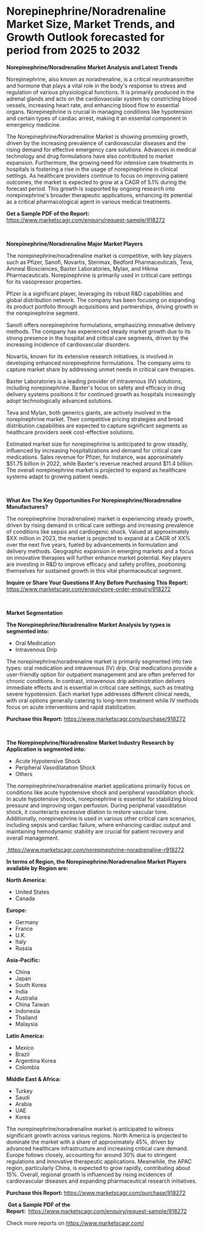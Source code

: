 <p><h1>Norepinephrine/Noradrenaline Market Size, Market Trends, and Growth Outlook forecasted for period from 2025 to 2032</h1></p><p><strong>Norepinephrine/Noradrenaline Market Analysis and Latest Trends</strong></p>
<p><p>Norepinephrine, also known as noradrenaline, is a critical neurotransmitter and hormone that plays a vital role in the body's response to stress and regulation of various physiological functions. It is primarily produced in the adrenal glands and acts on the cardiovascular system by constricting blood vessels, increasing heart rate, and enhancing blood flow to essential organs. Norepinephrine is crucial in managing conditions like hypotension and certain types of cardiac arrest, making it an essential component in emergency medicine.</p><p>The Norepinephrine/Noradrenaline Market is showing promising growth, driven by the increasing prevalence of cardiovascular diseases and the rising demand for effective emergency care solutions. Advances in medical technology and drug formulations have also contributed to market expansion. Furthermore, the growing need for intensive care treatments in hospitals is fostering a rise in the usage of norepinephrine in clinical settings. As healthcare providers continue to focus on improving patient outcomes, the market is expected to grow at a CAGR of 5.1% during the forecast period. This growth is supported by ongoing research into norepinephrine's broader therapeutic applications, enhancing its potential as a critical pharmacological agent in various medical treatments.</p></p>
<p><strong>Get a Sample PDF of the Report:&nbsp;</strong> <a href="https://www.marketscagr.com/enquiry/request-sample/918272?utm_campaign=2097&utm_medium=2&utm_source=Github&utm_content=ia&utm_term=03032025&utm_id=norepinephrinenoradrenaline">https://www.marketscagr.com/enquiry/request-sample/918272</a></p>
<p>&nbsp;</p>
<p><strong>Norepinephrine/Noradrenaline Major Market Players</strong></p>
<p><p>The norepinephrine/noradrenaline market is competitive, with key players such as Pfizer, Sanofi, Novartis, Sterimax, Bedford Pharmaceuticals, Teva, Amneal Biosciences, Baxter Laboratories, Mylan, and Hikma Pharmaceuticals. Norepinephrine is primarily used in critical care settings for its vasopressor properties.</p><p>Pfizer is a significant player, leveraging its robust R&D capabilities and global distribution network. The company has been focusing on expanding its product portfolio through acquisitions and partnerships, driving growth in the norepinephrine segment.</p><p>Sanofi offers norepinephrine formulations, emphasizing innovative delivery methods. The company has experienced steady market growth due to its strong presence in the hospital and critical care segments, driven by the increasing incidence of cardiovascular disorders.</p><p>Novartis, known for its extensive research initiatives, is involved in developing enhanced norepinephrine formulations. The company aims to capture market share by addressing unmet needs in critical care therapies.</p><p>Baxter Laboratories is a leading provider of intravenous (IV) solutions, including norepinephrine. Baxter's focus on safety and efficacy in drug delivery systems positions it for continued growth as hospitals increasingly adopt technologically advanced solutions.</p><p>Teva and Mylan, both generics giants, are actively involved in the norepinephrine market. Their competitive pricing strategies and broad distribution capabilities are expected to capture significant segments as healthcare providers seek cost-effective solutions.</p><p>Estimated market size for norepinephrine is anticipated to grow steadily, influenced by increasing hospitalizations and demand for critical care medications. Sales revenue for Pfizer, for instance, was approximately $51.75 billion in 2022, while Baxter's revenue reached around $11.4 billion. The overall norepinephrine market is projected to expand as healthcare systems adapt to growing patient needs.</p></p>
<p>&nbsp;</p>
<p><strong>What Are The Key Opportunities For Norepinephrine/Noradrenaline Manufacturers?</strong></p>
<p><p>The norepinephrine (noradrenaline) market is experiencing steady growth, driven by rising demand in critical care settings and increasing prevalence of conditions like sepsis and cardiogenic shock. Valued at approximately $XX million in 2023, the market is projected to expand at a CAGR of XX% over the next five years, fueled by advancements in formulation and delivery methods. Geographic expansion in emerging markets and a focus on innovative therapies will further enhance market potential. Key players are investing in R&D to improve efficacy and safety profiles, positioning themselves for sustained growth in this vital pharmaceutical segment.</p></p>
<p><strong>Inquire or Share Your Questions If Any Before Purchasing This Report:</strong> <a href="https://www.marketscagr.com/enquiry/pre-order-enquiry/918272?utm_campaign=2097&utm_medium=2&utm_source=Github&utm_content=ia&utm_term=03032025&utm_id=norepinephrinenoradrenaline">https://www.marketscagr.com/enquiry/pre-order-enquiry/918272</a></p>
<p>&nbsp;</p>
<p><strong>Market Segmentation</strong></p>
<p><strong>The Norepinephrine/Noradrenaline Market Analysis by types is segmented into:</strong></p>
<p><ul><li>Oral Medication</li><li>Intravenous Drip</li></ul></p>
<p><p>The norepinephrine/noradrenaline market is primarily segmented into two types: oral medication and intravenous (IV) drip. Oral medications provide a user-friendly option for outpatient management and are often preferred for chronic conditions. In contrast, intravenous drip administration delivers immediate effects and is essential in critical care settings, such as treating severe hypotension. Each market type addresses different clinical needs, with oral options generally catering to long-term treatment while IV methods focus on acute interventions and rapid stabilization.</p></p>
<p><strong>Purchase this Report:&nbsp;</strong><a href="https://www.marketscagr.com/purchase/918272?utm_campaign=2097&utm_medium=2&utm_source=Github&utm_content=ia&utm_term=03032025&utm_id=norepinephrinenoradrenaline">https://www.marketscagr.com/purchase/918272</a></p>
<p>&nbsp;</p>
<p><strong>The Norepinephrine/Noradrenaline Market Industry Research by Application is segmented into:</strong></p>
<p><ul><li>Acute Hypotensive Shock</li><li>Peripheral Vasodilatation Shock</li><li>Others</li></ul></p>
<p><p>The norepinephrine/noradrenaline market applications primarily focus on conditions like acute hypotensive shock and peripheral vasodilation shock. In acute hypotensive shock, norepinephrine is essential for stabilizing blood pressure and improving organ perfusion. During peripheral vasodilation shock, it counteracts excessive dilation to restore vascular tone. Additionally, norepinephrine is used in various other critical care scenarios, including sepsis and cardiac failure, where enhancing cardiac output and maintaining hemodynamic stability are crucial for patient recovery and overall management.</p></p>
<p><a href="https://www.marketscagr.com/norepinephrine-noradrenaline-r918272?utm_campaign=2097&utm_medium=2&utm_source=Github&utm_content=ia&utm_term=03032025&utm_id=norepinephrinenoradrenaline">&nbsp;https://www.marketscagr.com/norepinephrine-noradrenaline-r918272</a></p>
<p><strong>In terms of Region, the Norepinephrine/Noradrenaline Market Players available by Region are:</strong></p>
<p>
    <p> <strong> North America: </strong>
        <ul>
            <li>United States</li>
            <li>Canada</li>
        </ul>
        </p> 
    <p> <strong> Europe: </strong>
        <ul>
            <li>Germany</li>
            <li>France</li>
            <li>U.K.</li>
            <li>Italy</li>
            <li>Russia</li>
        </ul>
        </p> 
    <p> <strong> Asia-Pacific: </strong>
        <ul>
            <li>China</li>
            <li>Japan</li>
            <li>South Korea</li>
            <li>India</li>
            <li>Australia</li>
            <li>China Taiwan</li>
            <li>Indonesia</li>
            <li>Thailand</li>
            <li>Malaysia</li>
        </ul>
        </p> 
    <p> <strong> Latin America: </strong>
        <ul>
            <li>Mexico</li>
            <li>Brazil</li>
            <li>Argentina Korea</li>
            <li>Colombia</li>
        </ul>
        </p> 
    <p> <strong> Middle East & Africa: </strong>
        <ul>
            <li>Turkey</li>
            <li>Saudi</li>
            <li>Arabia</li>
            <li>UAE</li>
            <li>Korea</li>
        </ul>
    </p>
    </p>
<p><p>The norepinephrine/noradrenaline market is anticipated to witness significant growth across various regions. North America is projected to dominate the market with a share of approximately 45%, driven by advanced healthcare infrastructure and increasing critical care demand. Europe follows closely, accounting for around 30% due to stringent regulations and innovative therapeutic applications. Meanwhile, the APAC region, particularly China, is expected to grow rapidly, contributing about 15%. Overall, regional growth is influenced by rising incidences of cardiovascular diseases and expanding pharmaceutical research initiatives.</p></p>
<p><strong>Purchase this Report: </strong><a href="https://www.marketscagr.com/purchase/918272?utm_campaign=2097&utm_medium=2&utm_source=Github&utm_content=ia&utm_term=03032025&utm_id=norepinephrinenoradrenaline">https://www.marketscagr.com/purchase/918272</a></p>
<p>&nbsp;<strong>Get a Sample PDF of the Report:&nbsp;&nbsp;</strong><a href="https://www.marketscagr.com/enquiry/request-sample/918272?utm_campaign=2097&utm_medium=2&utm_source=Github&utm_content=ia&utm_term=03032025&utm_id=norepinephrinenoradrenaline">https://www.marketscagr.com/enquiry/request-sample/918272</a></p>
<p><strong></strong></p>
<p>Check more reports on <a href="https://www.marketscagr.com/?utm_campaign=2097&utm_medium=2&utm_source=Github&utm_content=ia&utm_term=03032025&utm_id=norepinephrinenoradrenaline">https://www.marketscagr.com/</a></p>